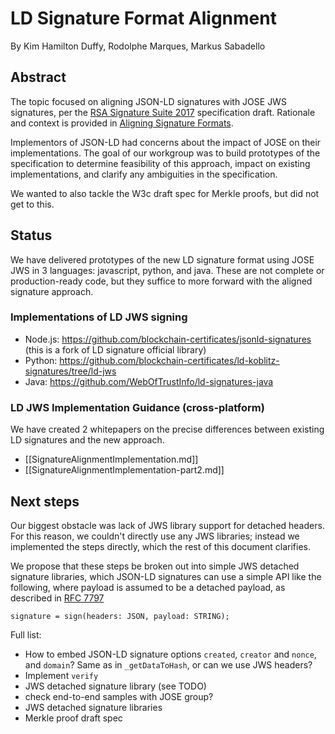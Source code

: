 # LD Signature Format Alignment

By Kim Hamilton Duffy, Rodolphe Marques, Markus Sabadello

## Abstract

The topic focused on aligning JSON-LD signatures with JOSE JWS signatures, per the [RSA Signature Suite 2017](https://w3c-dvcg.github.io/lds-rsa2017/) specification draft. Rationale and context is provided in [Aligning Signature Formats](https://github.com/WebOfTrustInfo/rebooting-the-web-of-trust-spring2017/blob/master/topics-and-advance-readings/SignatureFormatAlignment.md).

Implementors of JSON-LD had concerns about the impact of JOSE on their implementations. The goal of our workgroup was to build prototypes of the specification to determine feasibility of this approach, impact on existing implementations, and clarify any ambiguities in the specification.

We wanted to also tackle the W3c draft spec for Merkle proofs, but did not get to this.


## Status

We have delivered prototypes of the new LD signature format using JOSE JWS in 3 languages: javascript, python, and java. These are not complete or production-ready code, but they suffice to more forward with the aligned signature approach.

### Implementations of LD JWS signing

- Node.js: https://github.com/blockchain-certificates/jsonld-signatures (this is a fork of LD signature official library)
- Python: https://github.com/blockchain-certificates/ld-koblitz-signatures/tree/ld-jws
- Java: https://github.com/WebOfTrustInfo/ld-signatures-java

### LD JWS Implementation Guidance (cross-platform) 
We have created 2 whitepapers on the precise differences between existing LD signatures and the new approach.

- [[SignatureAlignmentImplementation.md]]
- [[SignatureAlignmentImplementation-part2.md]]

## Next steps

Our biggest obstacle was lack of JWS library support for detached headers. For this reason, we couldn't directly use any JWS libraries; instead we implemented the steps directly, which the rest of this document clarifies.

We propose that these steps be broken out into simple JWS detached signature libraries, which JSON-LD signatures can use a simple API like the following, where payload is assumed to be a detached payload, as described in [RFC 7797](https://tools.ietf.org/html/rfc7797)

```
signature = sign(headers: JSON, payload: STRING);
```

Full list:

- How to embed JSON-LD signature options `created`, `creator` and `nonce`, and `domain`? Same as in `_getDataToHash`, or can we use JWS headers?
- Implement `verify`
- JWS detached signature library (see TODO)
- check end-to-end samples with JOSE group?
- JWS detached signature libraries
- Merkle proof draft spec
